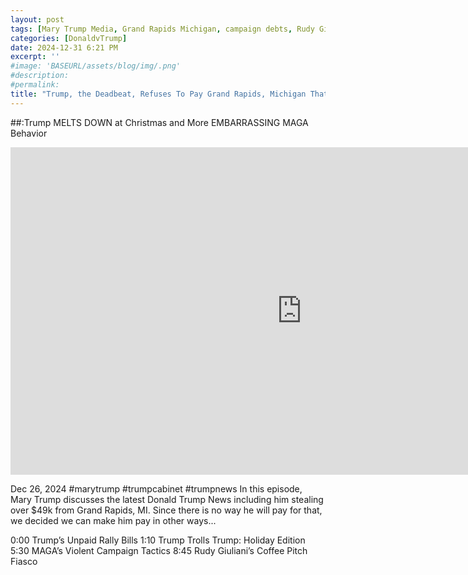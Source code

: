 ```yaml
---
layout: post
tags: [Mary Trump Media, Grand Rapids Michigan, campaign debts, Rudy Giuliani, politics]
categories: [DonaldvTrump]
date: 2024-12-31 6:21 PM
excerpt: ''
#image: 'BASEURL/assets/blog/img/.png'
#description:
#permalink:
title: "Trump, the Deadbeat, Refuses To Pay Grand Rapids, Michigan That Includes Overtime Pay For Police Security"
---
```



##:Trump MELTS DOWN at Christmas and More EMBARRASSING MAGA Behavior

<iframe width="932" height="524" src="https://www.youtube.com/embed/mYnCCqIygZc" title="Trump MELTS DOWN at Christmas and More EMBARRASSING MAGA Behavior" frameborder="0" allow="accelerometer; autoplay; clipboard-write; encrypted-media; gyroscope; picture-in-picture; web-share" referrerpolicy="strict-origin-when-cross-origin" allowfullscreen></iframe>

Dec 26, 2024  #marytrump #trumpcabinet #trumpnews
In this episode, Mary Trump discusses the latest Donald Trump News including him stealing over \$49k from Grand Rapids, MI. Since there is no way he will pay for that, we decided we can make him pay in other ways...

0:00  Trump’s Unpaid Rally Bills
1:10 Trump Trolls Trump: Holiday Edition
5:30 MAGA’s Violent Campaign Tactics
8:45 Rudy Giuliani’s Coffee Pitch Fiasco

